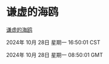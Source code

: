 # 谦虚的海鸥
[谦虚的海鸥](http://219.139.197.74:56308/qxdho/course/base/hotlink/index.php)

2024年 10月 28日 星期一 16:50:01 CST

2024年 10月 28日 星期一 08:50:01 GMT
